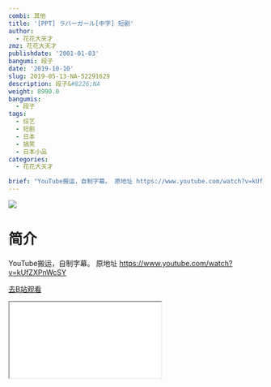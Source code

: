 ```yaml
---
combi: 其他
title: '[PPT] ラバーガール[中字] 短剧'
author:
  - 花花大天才
zmz: 花花大天才
publishdate: '2001-01-03'
bangumi: 段子
date: '2019-10-10'
slug: 2019-05-13-NA-52291629
description: 段子&#8226;NA
weight: 8990.0
bangumis:
  - 段子
tags:
  - 综艺
  - 短剧
  - 日本
  - 搞笑
  - 日本小品
categories:
  - 花花大天才

brief: "YouTube搬运，自制字幕。 原地址 https://www.youtube.com/watch?v=kUfZXPnWcSY"
---
```

![](https://raw.githubusercontent.com/tcgriffith/owaraisite/master/static/tmpimg/4130ba9c367188a950d13782bb6eb10cb2373832.jpg.480.jpg)
# 简介  
YouTube搬运，自制字幕。
原地址 https://www.youtube.com/watch?v=kUfZXPnWcSY  

[去B站观看](https://www.bilibili.com/video/av52291629/)
<div class ="resp-container"><iframe class="testiframe" src="//player.bilibili.com/player.html?aid=52291629"", scrolling="no", allowfullscreen="true" > </iframe></div> 
